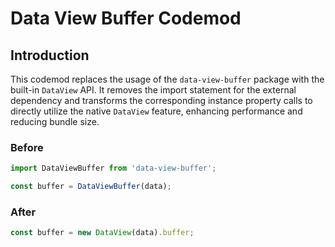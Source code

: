# Data View Buffer Codemod

## Introduction

This codemod replaces the usage of the `data-view-buffer` package with the built-in `DataView` API. It removes the import statement for the external dependency and transforms the corresponding instance property calls to directly utilize the native `DataView` feature, enhancing performance and reducing bundle size.

### Before

```javascript
import DataViewBuffer from 'data-view-buffer';

const buffer = DataViewBuffer(data);
```

### After

```javascript
const buffer = new DataView(data).buffer;
```
